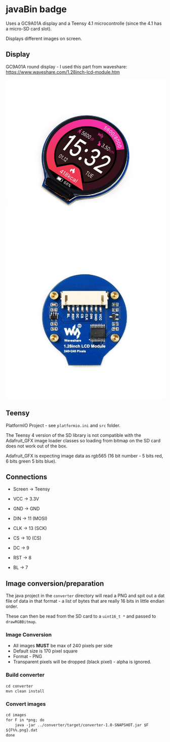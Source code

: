 # javaBin badge

Uses a GC9A01A display and a Teensy 4.1 microcontrolle (since the 4.1 has a micro-SD card slot).

Displays different images on screen.

## Display

GC9A01A round display - I used this part from waveshare: https://www.waveshare.com/1.28inch-lcd-module.htm

![Display Front](docs/front.png)
![Display Back](docs/back.png)

## Teensy

PlatformIO Project - see `platformio.ini` and `src` folder.

The Teensy 4 version of the SD library is not compatible with the Adafruit_GFX image loader classes
so loading from bitmap on the SD card does not work out of the box.

Adafruit_GFX is expecting image data as rgb565 (16 bit number - 5 bits red, 6 bits green 5 bits blue).

## Connections

- Screen -> Teensy

- VCC -> 3.3V
- GND -> GND
- DIN -> 11 (MOSI)
- CLK -> 13 (SCK)
- CS -> 10 (CS)
- DC -> 9
- RST -> 8
- BL -> 7

## Image conversion/preparation

The java project in the `converter` directory will read a PNG and spit out a dat file of data in that format - a list of bytes that are really 16 bits in little endian order.

These can then be read from the SD card to a `uint16_t *` and passed to `drawRGBBitmap`.

### Image Conversion

- All images **MUST** be max of 240 pixels per side
- Default size is 170 pixel square
- Format - PNG
- Transparent pixels will be dropped (black pixel) - alpha is ignored.

### Build converter

```shell
cd converter
mvn clean install
```

### Convert images

```shell
cd images
for F in *png; do
    java -jar ../converter/target/converter-1.0-SNAPSHOT.jar $F ${F%%.png}.dat
done
```
